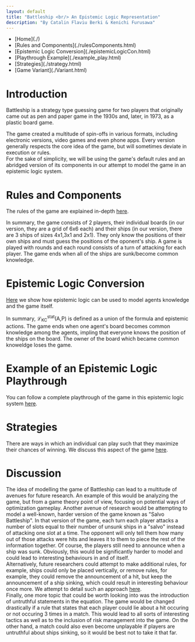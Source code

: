 ```yaml
---
layout: default
title: "Battleship <br/> An Epistemic Logic Representation"
description: "By Catalin Flaviu Berki & Kenichi Furusawa"
---
```

<ul>
  <li>[Home](./)</li>
  <li>[Rules and Components](./rulesComponents.html)</li>
  <li>[Epistemic Logic Conversion](./epistemicLogicCon.html)</li>
  <li>[Playthrough Example](./example_play.html)</li>
  <li>[Strategies](./strategy.html)</li>
  <li>[Game Variant](./Variant.html)</li>
</ul>

# Introduction

Battleship is a strategy type guessing game for two players that originally came out as pen and paper game in the 1930s and, later, in 1973, as a plastic board game.

The game created a multitude of spin-offs in various formats, including electronic versions, video games and even phone apps. Every version generally respects the core idea of the game, but will sometimes deviate in execution or rules.<br />
For the sake of simplicity, we will be using the game's default rules and an abridged version of its components in our attempt to model the game in an epistemic logic system.

# Rules and Components
The rules of the game are explained in-depth [here](./rulesComponents.html).<br/>

In summary, the game consists of 2 players, their individual boards (in our version, they are a grid of 6x6 each) and their ships (in our version, there are 3 ships of sizes 4x1,3x1 and 2x1). They only know the positions of their own ships and must guess the positions of the oponent's ship. A game is played with rounds and each round consists of a turn of attacking for each player. The game ends when all of the ships are sunk/become common knowledge.

# Epistemic Logic Conversion
[Here](./epistemicLogicCon.html) we show how epistemic logic can be used to model agents knowledge and the game itself.

In summary, &#x2112;<sub>KC</sub><sup>stat</sup>(A,P) is defined as a union of the formula and epistemic actions. The game ends when one agent's board becomes common knowledge among the agents, impling that everyone knows the position of the ships on the board. The owner of the board which became common knoweldge loses the game. 

# Example of an Epistemic Logic Playthrough
You can follow a complete playthrough of the game in this epistemic logic system [here](./example_play.html).

# Strategies
There are ways in which an individual can play such that they maximize their chances of winning. We discuss this aspect of the game [here](./strategy.html).

# Discussion
The idea of modelling the game of Battleship can lead to a multitude of avenues for future research. An example of this would be analyzing the game, but from a game theory point of view, focusing on potential ways of optimization gameplay. Another avenue of research would be attempting to model a well-known, harder version of the game known as "Salvo Battleship". In that version of the game, each turn each player attacks a number of slots equal to their number of unsunk ships in a "salvo" instead of attacking one slot at a time. The opponent will only tell them how many out of those attacks were hits and leaves it to them to piece the rest of the information together. Of course, the players still need to announce when a ship was sunk. Obviously, this would be significantly harder to model and could lead to interesting behaviours in and of itself.<br/>
Alternatively, future researchers could attempt to make additional rules, for example, ships could only be placed vertically, or remove rules, for example, they could remove the announcement of a hit, but keep the announcement of a ship sinking, which could result in interesting behaviour once more. We attempt to detail such an approach [here](./Variant.html).<br/>
Finally, one more topic that could be worth looking into was the introduction of untruthful statements in the equation. The game would be changed drastically if a rule that states that each player could lie about a hit occuring or not occuring 3 times in a match. This would lead to all sorts of interesting tactics as well as to the inclusion of risk management into the game. On the other hand, a match could also even become unplayable if players are untruthful about ships sinking, so it would be best not to take it that far.



